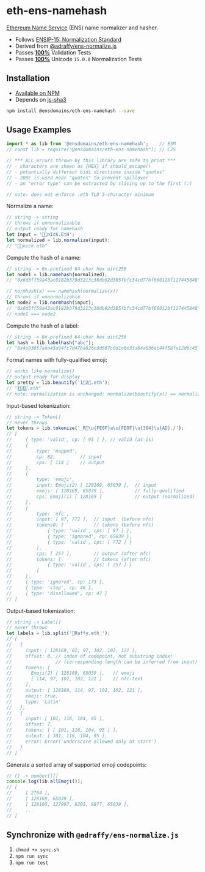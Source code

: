 # eth-ens-namehash

[Ethereum Name Service](https://ens.domains/) (ENS) name normalizer and hasher.

* Follows [ENSIP-15: Normalization Standard](https://docs.ens.domains/ens-improvement-proposals/ensip-15-normalization-standard)
* Derived from [@adraffy/ens-normalize.js](https://github.com/adraffy/ens-normalize.js)
* Passes [**100%**](https://adraffy.github.io/ens-normalize.js/test/validate.html) Validation Tests
* Passes [**100%**](https://adraffy.github.io/ens-normalize.js/test/report-nf.html) Unicode `15.0.0` Normalization Tests

## Installation

* [Available on NPM](https://www.npmjs.com/package/@ensdomains/eth-ens-namehash)
* Depends on [js-sha3](https://www.npmjs.com/package/js-sha3)

```sh
npm install @ensdomains/eth-ens-namehash --save
```

## Usage Examples

```Javascript
import * as lib from '@ensdomains/eth-ens-namehash';    // ESM
// const lib = require("@ensdomains/eth-ens-namehash"); // CJS

// *** ALL errors thrown by this library are safe to print ***
// - characters are shown as {HEX} if should_escape()
// - potentially different bidi directions inside "quotes"
// - 200E is used near "quotes" to prevent spillover
// - an "error type" can be extracted by slicing up to the first (:)

// note: does not enforce .eth TLD 3-character minimum
```

Normalize a name:
```Javascript
// string -> string
// throws if unnormalizable 
// output ready for namehash
let input = '👨️‍💻nIcK.EtH';
let normalized = lib.normalize(input);
// "👨‍💻nick.eth"
```

Compute the hash of a name:
```Javascript
// string -> 0x-prefixed 64-char hex uint256
let node1 = lib.namehash(normalized);
// "0x6d3ff59a43ac0182b379d3213c30db92d385fbfc34cd77bf66012bf117445848"

// normhash(x) === namehash(normalize(x))
// throws if unnormalizable
let node2 = lib.normhash(input); 
// "0x6d3ff59a43ac0182b379d3213c30db92d385fbfc34cd77bf66012bf117445848" (same)
// node1 === node2
```

Compute the hash of a label:
```Javascript
// string -> 0x-prefixed 64-char hex uint256
let hash = lib.labelhash("abc");
// "0x4e03657aea45a94fc7d47ba826c8d667c0d1e6e33a64a036ec44f58fa12d6c45"
```

Format names with fully-qualified emoji:
```JavaScript
// works like normalize()
// output ready for display
let pretty = lib.beautify('1⃣2⃣.eth'); 
// "1️⃣2️⃣.eth"
// note: normalization is unchanged: normalize(beautify(x)) == normalize(x)
```

Input-based tokenization:
```Javascript
// string -> Token[]
// never throws
let tokens = lib.tokenize('_R💩\u{FE0F}a\u{FE0F}\u{304}\u{AD}./');
// [
//     { type: 'valid', cp: [ 95 ] }, // valid (as-is)
//     {
//         type: 'mapped', 
//         cp: 82,         // input
//         cps: [ 114 ]    // output
//     }, 
//     { 
//         type: 'emoji',
//         input: Emoji(2) [ 128169, 65039 ],  // input 
//         emoji: [ 128169, 65039 ],           // fully-qualified
//         cps: Emoji(1) [ 128169 ]            // output (normalized)
//     },
//     {
//         type: 'nfc',
//         input: [ 97, 772 ],  // input  (before nfc)
//         tokens0: [           // tokens (before nfc)
//             { type: 'valid', cps: [ 97 ] },
//             { type: 'ignored', cp: 65039 },
//             { type: 'valid', cps: [ 772 ] }
//         ],
//         cps: [ 257 ],        // output (after nfc)
//         tokens: [            // tokens (after nfc)
//             { type: 'valid', cps: [ 257 ] }
//         ]
//     },
//     { type: 'ignored', cp: 173 },
//     { type: 'stop', cp: 46 },
//     { type: 'disallowed', cp: 47 }
// ]
```

Output-based tokenization:
```Javascript
// string -> Label[]
// never throws
let labels = lib.split('💩Raffy.eth_');
// [
//   {
//     input: [ 128169, 82, 97, 102, 102, 121 ],  
//     offset: 0, // index of codepoint, not substring index!
//                // (corresponding length can be inferred from input)
//     tokens: [
//       Emoji(2) [ 128169, 65039 ],   // emoji
//       [ 114, 97, 102, 102, 121 ]    // nfc-text
//     ],
//     output: [ 128169, 114, 97, 102, 102, 121 ],
//     emoji: true,
//     type: 'Latin'
//   },
//   {
//     input: [ 101, 116, 104, 95 ],
//     offset: 7,
//     tokens: [ [ 101, 116, 104, 95 ] ],
//     output: [ 101, 116, 104, 95 ],
//     error: Error('underscore allowed only at start')
//   }
// ]
```

Generate a sorted array of supported emoji codepoints:
```Javascript
// () -> number[][]
console.log(lib.allEmoji());
// [
//     [ 2764 ],
//     [ 128169, 65039 ],
//     [ 128105, 127997, 8205, 9877, 65039 ],
//     ...
// ]
```

## Synchronize with `@adraffy/ens-normalize.js`

1. `chmod +x sync.sh`
2. `npm run sync`
3. `npm run test`
